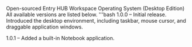 Open-sourced Entry HUB Workspace Operating System (Desktop Edition)
All available versions are listed below.
'''bash
1.0.0 – Initial release. Introduced the desktop environment, including taskbar, mouse cursor, and draggable application windows.

1.0.1 – Added a built-in Notebook application.
